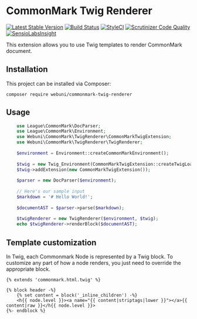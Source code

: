CommonMark Twig Renderer
========================

[![Latest Stable Version](https://poser.pugx.org/webuni/commonmark-twig-renderer/version)](https://packagist.org/packages/webuni/commonmark-twig-renderer)
[![Build Status](https://travis-ci.org/webuni/commonmark-twig-renderer.svg?branch=master)](https://travis-ci.org/webuni/commonmark-twig-renderer)
[![StyleCI](https://styleci.io/repos/36663160/shield)](https://styleci.io/repos/36663160)
[![Scrutinizer Code Quality](https://scrutinizer-ci.com/g/webuni/commonmark-twig-renderer/badges/quality-score.png?b=master)](https://scrutinizer-ci.com/g/webuni/commonmark-twig-renderer/?branch=master)
[![SensioLabsInsight](https://insight.sensiolabs.com/projects/4c3133a1-1a5b-4de4-958a-a3cd4b87f10f/mini.png)](https://insight.sensiolabs.com/projects/4c3133a1-1a5b-4de4-958a-a3cd4b87f10f)

This extension allows you to use Twig templates to render CommonMark document.

Installation
------------

This project can be installed via Composer:

    composer require webuni/commonmark-twig-renderer
    
Usage
-----

```php
    use League\CommonMark\DocParser;
    use League\CommonMark\Environment;
    use Webuni\CommonMark\TwigRenderer\CommonMarkTwigExtension;
    use Webuni\CommonMark\TwigRenderer\TwigRenderer;
    
    $environment = Environment::createCommonMarkEnvironment();
    
    $twig = new Twig_Environment(CommonMarkTwigExtension::createTwigLoader());
    $twig->addExtension(new CommonMarkTwigExtension());
    
    $parser = new DocParser($environment);
    
    // Here's our sample input
    $markdown = '# Hello World!';
    
    $documentAST = $parser->parse($markdown);
    
    $twigRenderer = new TwigRenderer($environment, $twig);
    echo $twigRenderer->renderBlock($documentAST);
```

Template customization
-----------------------

In Twig, each Commonmark Node is represented by a Twig block. To customize any part of how a node renders,
you just need to override the appropriate block.

```twig
{% extends 'commonmark.html.twig' %}

{% block header -%}
    {% set content = block('_inline_children') -%}
    <h{{ node.level }}><a name="{{ content|striptags|lower }}"></a>{{ content|raw }}</h{{ node.level }}>
{%- endblock %}
```
